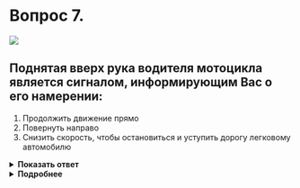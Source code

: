 # Вопрос 7.

![](https://s.drom.ru/i24227/pdd/tickets/2016/1542608311.jpg)

## Поднятая вверх рука водителя мотоцикла является сигналом, информирующим Вас о его намерении:

1. Продолжить движение прямо
2. Повернуть направо
3. Снизить скорость, чтобы остановиться и уступить дорогу легковому автомобилю

<details>
<summary><b>Показать ответ</b></summary>
Правильный ответ: 3
</details>
<details>
<summary><b>Подробнее</b></summary>
Перекрёсток равнозначный. У мотоциклиста помеха справа. Он обязан уступить дорогу, т.е. затормозить и остановиться. Об этом информирует его вытянутая вверх рука.
(Пункты 8.1, 13.11 ПДД)
</details>
